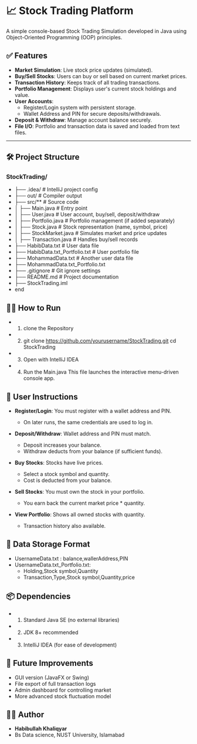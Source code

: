 # 📈 Stock Trading Platform

A simple console-based Stock Trading Simulation developed in Java using Object-Oriented Programming (OOP) principles.

## ✅ Features

-  **Market Simulation**: Live stock price updates (simulated).
-  **Buy/Sell Stocks**: Users can buy or sell based on current market prices.
-  **Transaction History**: Keeps track of all trading transactions.
-  **Portfolio Management**: Displays user's current stock holdings and value.
-  **User Accounts**:
    - Register/Login system with persistent storage.
    - Wallet Address and PIN for secure deposits/withdrawals.
-  **Deposit & Withdraw**: Manage account balance securely.
-  **File I/O**: Portfolio and transaction data is saved and loaded from text files.

---

## 🛠️ Project Structure
### StockTrading/
-  ├── .idea/                       # IntelliJ project config
-  ├── out/                         # Compiler output
-  ├── src/**                         # Source code
-  │   ├── Main.java                # Entry point
-  │   ├── User.java                # User account, buy/sell, deposit/withdraw
-  │   ├── Portfolio.java           # Portfolio management (if added separately)
-  │   ├── Stock.java               # Stock representation (name, symbol, price)
-  │   ├── StockMarket.java         # Simulates market and price updates
-  │   ├── Transaction.java         # Handles buy/sell records
-  ├── HabibData.txt                # User data file
-  ├── HabibData.txt_Portfolio.txt # User portfolio file
-  ├── MohammadData.txt            # Another user data file
-  ├── MohammadData.txt_Portfolio.txt
-  ├── .gitignore                   # Git ignore settings
-  ├── README.md                    # Project documentation
-  ├── StockTrading.iml  
- end
##   🧑‍💻 How to Run
- 1. clone the Repository
- 2. git clone https://github.com/yourusername/StockTrading.git
     cd StockTrading
- 3. Open with IntelliJ IDEA

- 4. Run the Main.java
     This file launches the interactive menu-driven console app.
## 🔐 User Instructions
-   **Register/Login**: You must register with a wallet address and PIN.
       - On later runs, the same credentials are used to log in.

-  **Deposit/Withdraw**: Wallet address and PIN must match. 
     - Deposit increases your balance. 
     - Withdraw deducts from your balance (if sufficient funds).

-  **Buy Stocks**: Stocks have live prices. 
     - Select a stock symbol and quantity. 
     - Cost is deducted from your balance.

-  **Sell Stocks**: You must own the stock in your portfolio. 
      - You earn back the current market price * quantity.

- **View Portfolio**: Shows all owned stocks with quantity. 
     - Transaction history also available.
## 📝 Data Storage Format
- UsernameData.txt : balance,wallerAddress,PIN
- UsernameData.txt_Portfolio.txt: 
   - Holding,Stock symbol,Quantity
   - Transaction,Type,Stock symbol,Quantity,price

## 📦 Dependencies
- 1. Standard Java SE (no external libraries)
- 2. JDK 8+ recommended
- 3. IntelliJ IDEA (for ease of development)
## 🧪 Future Improvements
- GUI version (JavaFX or Swing)
- File export of full transaction logs
- Admin dashboard for controlling market
- More advanced stock fluctuation model
 ##  👨‍🎓 Author
- **Habibullah Khaliqyar**
- Bs Data science, NUST University, Islamabad 







